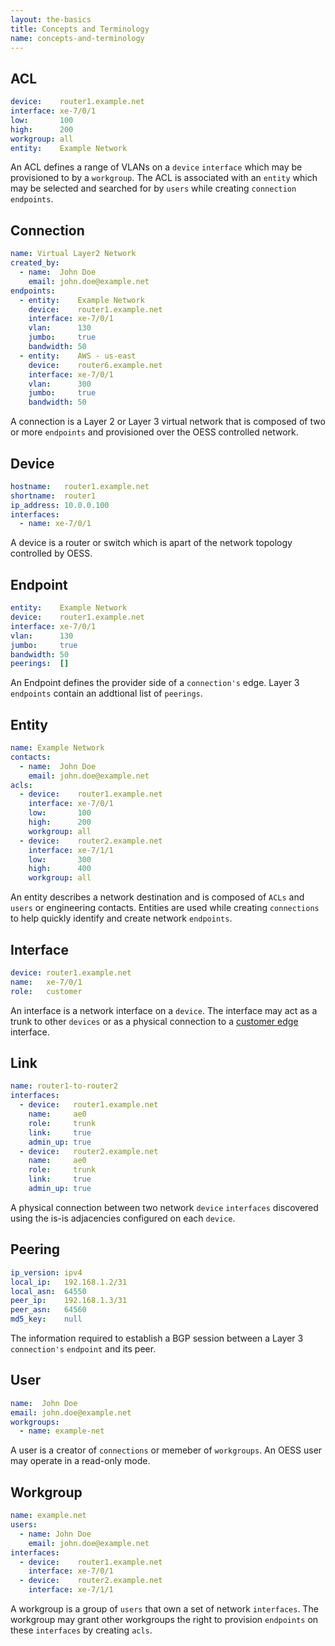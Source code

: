 ```yaml
---
layout: the-basics
title: Concepts and Terminology
name: concepts-and-terminology
---
```


## ACL

```yaml
device:    router1.example.net
interface: xe-7/0/1
low:       100
high:      200
workgroup: all
entity:    Example Network
```

An ACL defines a range of VLANs on a `device` `interface` which may be
provisioned to by a `workgroup`. The ACL is associated with an
`entity` which may be selected and searched for by `users` while
creating `connection` `endpoints`.

## Connection

```yaml
name: Virtual Layer2 Network
created_by:
  - name:  John Doe
    email: john.doe@example.net
endpoints:
  - entity:    Example Network
    device:    router1.example.net
    interface: xe-7/0/1
    vlan:      130
    jumbo:     true
    bandwidth: 50
  - entity:    AWS - us-east
    device:    router6.example.net
    interface: xe-7/0/1
    vlan:      300
    jumbo:     true
    bandwidth: 50
```

A connection is a Layer 2 or Layer 3 virtual network that is composed
of two or more `endpoints` and provisioned over the OESS controlled
network.

## Device

```yaml
hostname:   router1.example.net
shortname:  router1
ip_address: 10.0.0.100
interfaces:
  - name: xe-7/0/1
```

A device is a router or switch which is apart of the network topology
controlled by OESS.

## Endpoint

```yaml
entity:    Example Network
device:    router1.example.net
interface: xe-7/0/1
vlan:      130
jumbo:     true
bandwidth: 50
peerings:  []
```

An Endpoint defines the provider side of a `connection's` edge. Layer
3 `endpoints` contain an addtional list of `peerings`.

## Entity

```yaml
name: Example Network
contacts:
  - name:  John Doe
    email: john.doe@example.net
acls:
  - device:    router1.example.net
    interface: xe-7/0/1
    low:       100
    high:      200
    workgroup: all
  - device:    router2.example.net
    interface: xe-7/1/1
    low:       300
    high:      400
    workgroup: all
```

An entity describes a network destination and is composed of `ACLs`
and `users` or engineering contacts. Entities are used while creating
`connections` to help quickly identify and create network `endpoints`.

## Interface

```yaml
device: router1.example.net
name:   xe-7/0/1
role:   customer
```

An interface is a network interface on a `device`. The interface may
act as a trunk to other `devices` or as a physical connection to
a [customer edge](https://en.wikipedia.org/wiki/Customer_edge)
interface.

## Link

```yaml
name: router1-to-router2
interfaces:
  - device:   router1.example.net
    name:     ae0
    role:     trunk
    link:     true
    admin_up: true
  - device:   router2.example.net
    name:     ae0
    role:     trunk
    link:     true
    admin_up: true
```

A physical connection between two network `device` `interfaces`
discovered using the is-is adjacencies configured on each `device`.

## Peering

```yaml
ip_version: ipv4
local_ip:   192.168.1.2/31
local_asn:  64550
peer_ip:    192.168.1.3/31
peer_asn:   64560
md5_key:    null
```

The information required to establish a BGP session between a Layer 3
`connection's` `endpoint` and its peer.

## User

```yaml
name:  John Doe
email: john.doe@example.net
workgroups:
  - name: example-net
```

A user is a creator of `connections` or memeber of `workgroups`. An
OESS user may operate in a read-only mode.

## Workgroup

```yaml
name: example.net
users:
  - name: John Doe
    email: john.doe@example.net
interfaces:
  - device:    router1.example.net
    interface: xe-7/0/1
  - device:    router2.example.net
    interface: xe-7/1/1
```

A workgroup is a group of `users` that own a set of network
`interfaces`. The workgroup may grant other workgroups the right to
provision `endpoints` on these `interfaces` by creating `acls`.
